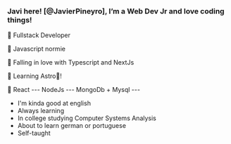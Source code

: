 ### Javi here! **[@JavierPineyro]**, I’m a Web Dev Jr and love coding things!

<p>🍊 Fullstack Developer</p>
<p>🍊 Javascript normie</p>
<p>🍊 Falling in love with Typescript and NextJs</p>
<p>🍊 Learning Astro🚀!</p>
<p>🍊 React --- NodeJs --- MongoDb + Mysql ---</p>

* I'm kinda good at english
* Always learning
* In college studying Computer Systems Analysis
* About to learn german or portuguese
* Self-taught
